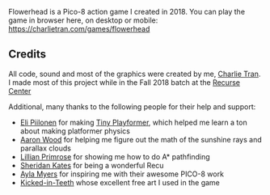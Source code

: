 Flowerhead is a Pico-8 action game I created in 2018. You can play the game in browser here, on desktop or mobile: https://charlietran.com/games/flowerhead

Credits
-------
All code, sound and most of the graphics were created by me, [Charlie
Tran](https://charlietran.com). I made most of this project while in the Fall 2018 batch at the [Recurse Center](https://www.recurse.com/)

Additional, many thanks to the following people for their help and support:
* [Eli Piilonen](https://twitter.com/2darray) for making [Tiny
  Playformer](https://2darray.itch.io/tinyplatformer), which helped me learn a
  ton about making platformer physics
* [Aaron Wood](https://github.com/itscomputers) for helping me figure out the
  math of the sunshine rays and parallax clouds
* [Lillian Primrose](https://twitter.com/id_load_error) for showing me how to do
  A\* pathfinding
* [Sheridan Kates](https://github.com/sheridanvk) for being a wonderful Recu
* [Ayla Myers](https://brid.gs) for inspiring me with their awesome PICO-8 work 
* [Kicked-in-Teeth](https://kicked-in-teeth.itch.io/pico-8-tiles) whose
  excellent free art I used in the game
